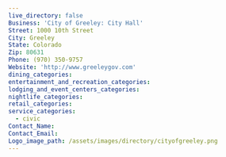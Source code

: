 ```yaml
---
live_directory: false
Business: 'City of Greeley: City Hall'
Street: 1000 10th Street
City: Greeley
State: Colorado
Zip: 80631
Phone: (970) 350-9757
Website: 'http://www.greeleygov.com'
dining_categories:
entertainment_and_recreation_categories:
lodging_and_event_centers_categories:
nightlife_categories:
retail_categories:
service_categories:
  - civic
Contact_Name:
Contact_Email:
Logo_image_path: /assets/images/directory/cityofgreeley.png
---
```



